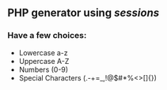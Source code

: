 ## PHP generator using _sessions_

### Have a few choices:
* Lowercase a-z
* Uppercase A-Z
* Numbers (0-9)
* Special Characters (.-+=_,!@$#*%<>[]{})
